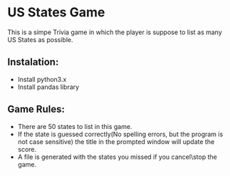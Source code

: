 # US States Game

This is a simpe Trivia game in which the player is suppose to list as many US States as possible.
## Instalation:
* Install python3.x
* Install pandas library

## Game Rules:
* There are 50 states to list in this game.
* If the state is guessed correctly(No spelling errors, but the program is not case sensitive) the title in the prompted window will update the score.
* A file is generated with the states you missed if you cancel\stop the game.
